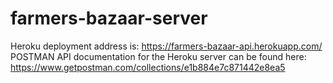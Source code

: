 # farmers-bazaar-server
Heroku deployment address is: https://farmers-bazaar-api.herokuapp.com/
POSTMAN API documentation for the Heroku server can be found here: 
https://www.getpostman.com/collections/e1b884e7c871442e8ea5